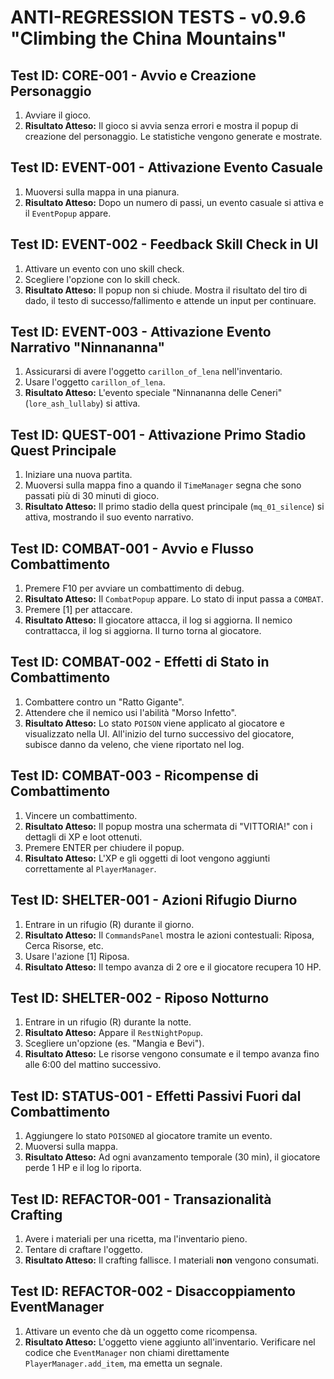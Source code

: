 # ANTI-REGRESSION TESTS - v0.9.6 "Climbing the China Mountains"

## Test ID: CORE-001 - Avvio e Creazione Personaggio
1. Avviare il gioco.
2. **Risultato Atteso:** Il gioco si avvia senza errori e mostra il popup di creazione del personaggio. Le statistiche vengono generate e mostrate.

## Test ID: EVENT-001 - Attivazione Evento Casuale
1. Muoversi sulla mappa in una pianura.
2. **Risultato Atteso:** Dopo un numero di passi, un evento casuale si attiva e il `EventPopup` appare.

## Test ID: EVENT-002 - Feedback Skill Check in UI
1. Attivare un evento con uno skill check.
2. Scegliere l'opzione con lo skill check.
3. **Risultato Atteso:** Il popup non si chiude. Mostra il risultato del tiro di dado, il testo di successo/fallimento e attende un input per continuare.

## Test ID: EVENT-003 - Attivazione Evento Narrativo "Ninnananna"
1. Assicurarsi di avere l'oggetto `carillon_of_lena` nell'inventario.
2. Usare l'oggetto `carillon_of_lena`.
3. **Risultato Atteso:** L'evento speciale "Ninnananna delle Ceneri" (`lore_ash_lullaby`) si attiva.

## Test ID: QUEST-001 - Attivazione Primo Stadio Quest Principale
1. Iniziare una nuova partita.
2. Muoversi sulla mappa fino a quando il `TimeManager` segna che sono passati più di 30 minuti di gioco.
3. **Risultato Atteso:** Il primo stadio della quest principale (`mq_01_silence`) si attiva, mostrando il suo evento narrativo.

## Test ID: COMBAT-001 - Avvio e Flusso Combattimento
1. Premere F10 per avviare un combattimento di debug.
2. **Risultato Atteso:** Il `CombatPopup` appare. Lo stato di input passa a `COMBAT`.
3. Premere [1] per attaccare.
4. **Risultato Atteso:** Il giocatore attacca, il log si aggiorna. Il nemico contrattacca, il log si aggiorna. Il turno torna al giocatore.

## Test ID: COMBAT-002 - Effetti di Stato in Combattimento
1. Combattere contro un "Ratto Gigante".
2. Attendere che il nemico usi l'abilità "Morso Infetto".
3. **Risultato Atteso:** Lo stato `POISON` viene applicato al giocatore e visualizzato nella UI. All'inizio del turno successivo del giocatore, subisce danno da veleno, che viene riportato nel log.

## Test ID: COMBAT-003 - Ricompense di Combattimento
1. Vincere un combattimento.
2. **Risultato Atteso:** Il popup mostra una schermata di "VITTORIA!" con i dettagli di XP e loot ottenuti.
3. Premere ENTER per chiudere il popup.
4. **Risultato Atteso:** L'XP e gli oggetti di loot vengono aggiunti correttamente al `PlayerManager`.

## Test ID: SHELTER-001 - Azioni Rifugio Diurno
1. Entrare in un rifugio (R) durante il giorno.
2. **Risultato Atteso:** Il `CommandsPanel` mostra le azioni contestuali: Riposa, Cerca Risorse, etc.
3. Usare l'azione [1] Riposa.
4. **Risultato Atteso:** Il tempo avanza di 2 ore e il giocatore recupera 10 HP.

## Test ID: SHELTER-002 - Riposo Notturno
1. Entrare in un rifugio (R) durante la notte.
2. **Risultato Atteso:** Appare il `RestNightPopup`.
3. Scegliere un'opzione (es. "Mangia e Bevi").
4. **Risultato Atteso:** Le risorse vengono consumate e il tempo avanza fino alle 6:00 del mattino successivo.

## Test ID: STATUS-001 - Effetti Passivi Fuori dal Combattimento
1. Aggiungere lo stato `POISONED` al giocatore tramite un evento.
2. Muoversi sulla mappa.
3. **Risultato Atteso:** Ad ogni avanzamento temporale (30 min), il giocatore perde 1 HP e il log lo riporta.

## Test ID: REFACTOR-001 - Transazionalità Crafting
1. Avere i materiali per una ricetta, ma l'inventario pieno.
2. Tentare di craftare l'oggetto.
3. **Risultato Atteso:** Il crafting fallisce. I materiali **non** vengono consumati.

## Test ID: REFACTOR-002 - Disaccoppiamento EventManager
1. Attivare un evento che dà un oggetto come ricompensa.
2. **Risultato Atteso:** L'oggetto viene aggiunto all'inventario. Verificare nel codice che `EventManager` non chiami direttamente `PlayerManager.add_item`, ma emetta un segnale.
